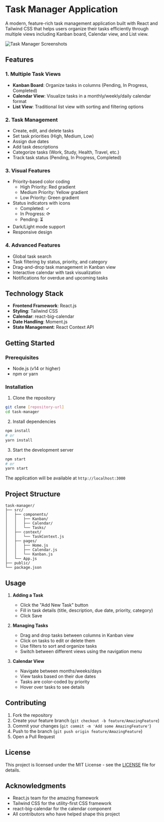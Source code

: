 # Task Manager Application

A modern, feature-rich task management application built with React and Tailwind CSS that helps users organize their tasks efficiently through multiple views including Kanban board, Calendar view, and List view.

![Task Manager Screenshots](screenshots.png)

## Features

### 1. Multiple Task Views
- **Kanban Board**: Organize tasks in columns (Pending, In Progress, Completed)
- **Calendar View**: Visualize tasks in a monthly/weekly/daily calendar format
- **List View**: Traditional list view with sorting and filtering options

### 2. Task Management
- Create, edit, and delete tasks
- Set task priorities (High, Medium, Low)
- Assign due dates
- Add task descriptions
- Categorize tasks (Work, Study, Health, Travel, etc.)
- Track task status (Pending, In Progress, Completed)

### 3. Visual Features
- Priority-based color coding
  - High Priority: Red gradient
  - Medium Priority: Yellow gradient
  - Low Priority: Green gradient
- Status indicators with icons
  - Completed: ✓
  - In Progress: ⟳
  - Pending: ⏳
- Dark/Light mode support
- Responsive design

### 4. Advanced Features
- Global task search
- Task filtering by status, priority, and category
- Drag-and-drop task management in Kanban view
- Interactive calendar with task visualization
- Notifications for overdue and upcoming tasks

## Technology Stack

- **Frontend Framework**: React.js
- **Styling**: Tailwind CSS
- **Calendar**: react-big-calendar
- **Date Handling**: Moment.js
- **State Management**: React Context API

## Getting Started

### Prerequisites
- Node.js (v14 or higher)
- npm or yarn

### Installation

1. Clone the repository
```bash
git clone [repository-url]
cd task-manager
```

2. Install dependencies
```bash
npm install
# or
yarn install
```

3. Start the development server
```bash
npm start
# or
yarn start
```

The application will be available at `http://localhost:3000`

## Project Structure

```
task-manager/
├── src/
│   ├── components/
│   │   ├── Kanban/
│   │   ├── Calendar/
│   │   └── Tasks/
│   ├── context/
│   │   └── TaskContext.js
│   ├── pages/
│   │   ├── Home.js
│   │   ├── Calendar.js
│   │   └── Kanban.js
│   └── App.js
├── public/
└── package.json
```

## Usage

1. **Adding a Task**
   - Click the "Add New Task" button
   - Fill in task details (title, description, due date, priority, category)
   - Click Save

2. **Managing Tasks**
   - Drag and drop tasks between columns in Kanban view
   - Click on tasks to edit or delete them
   - Use filters to sort and organize tasks
   - Switch between different views using the navigation menu

3. **Calendar View**
   - Navigate between months/weeks/days
   - View tasks based on their due dates
   - Tasks are color-coded by priority
   - Hover over tasks to see details

## Contributing

1. Fork the repository
2. Create your feature branch (`git checkout -b feature/AmazingFeature`)
3. Commit your changes (`git commit -m 'Add some AmazingFeature'`)
4. Push to the branch (`git push origin feature/AmazingFeature`)
5. Open a Pull Request

## License

This project is licensed under the MIT License - see the [LICENSE](LICENSE) file for details.

## Acknowledgments

- React.js team for the amazing framework
- Tailwind CSS for the utility-first CSS framework
- react-big-calendar for the calendar component
- All contributors who have helped shape this project 